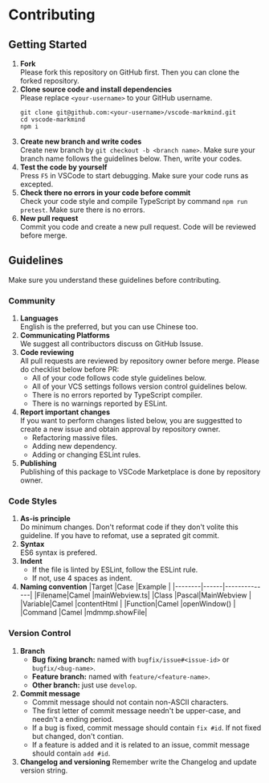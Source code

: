 # Contributing
## Getting Started
 1. **Fork**<br/>
    Please fork this repository on GitHub first. Then you can clone the forked repository.
 2. **Clone source code and install dependencies**<br/>
    Please replace `<your-username>` to your GitHub username.
    ```
    git clone git@github.com:<your-username>/vscode-markmind.git
    cd vscode-markmind
    npm i
    ```
 3. **Create new branch and write codes**<br/>
    Create new branch by `git checkout -b <branch name>`. Make sure your branch name follows the guidelines below. Then, write your codes.
 4. **Test the code by yourself**<br/>
    Press `F5` in VSCode to start debugging. Make sure your code runs as excepted.
 5. **Check there no errors in your code before commit**<br/>
    Check your code style and compile TypeScript by command `npm run pretest`. Make sure there is no errors.
 6. **New pull request**<br/>
    Commit you code and create a new pull request. Code will be reviewed before merge.

## Guidelines
Make sure you understand these guidelines before contributing.

### Community
 1. **Languages**<br/>
    English is the preferred, but you can use Chinese too.
 2. **Communicating Platforms**<br/>
    We suggest all contribuctors discuss on GitHub Issuse.
 3. **Code reviewing**<br/>
    All pull requests are reviewed by repository owner before merge. Please do checklist below before PR:
     - All of your code follows code style guidelines below.
     - All of your VCS settings follows version control guidelines below.
     - There is no errors reported by TypeScript compiler.
     - There is no warnings reported by ESLint.
 4. **Report important changes**<br/>
    If you want to perform changes listed below, you are suggestted to create a new issue and obtain approval by repository owner.
     - Refactoring massive files.
     - Adding new dependency.
     - Adding or changing ESLint rules.
 5. **Publishing**<br/>
    Publishing of this package to VSCode Marketplace is done by repository owner.

### Code Styles
 1. **As-is principle**<br/>
    Do minimum changes. Don't reformat code if they don't volite this guideline. If you have to refomat, use a seprated git commit.
 2. **Syntax**<br/>
    ES6 syntax is prefered.
 3. **Indent**
     - If the file is linted by ESLint, follow the ESLint rule.
     - If not, use 4 spaces as indent.
 4. **Naming convention**
    |Target  |Case  |Example       |
    |--------|------|--------------|
    |Filename|Camel |mainWebview.ts|
    |Class   |Pascal|MainWebview   |
    |Variable|Camel |contentHtml   |
    |Function|Camel |openWindow()  |
    |Command |Camel |mdmmp.showFile|

### Version Control
 1. **Branch**<br/>
     - **Bug fixing branch:** named with `bugfix/issue#<issue-id>` or `bugfix/<bug-name>`.
     - **Feature branch:** named with `feature/<feature-name>`.
     - **Other branch:** just use `develop`.
 2. **Commit message**<br/>
     - Commit message should not contain non-ASCII characters.
     - The first letter of commit message needn't be upper-case, and needn't a ending period.
     - If a bug is fixed, commit message should contain `fix #id`. If not fixed but changed, don't contian.
     - If a feature is added and it is related to an issue, commit message should contain `add #id`.
 3. **Changelog and versioning**
    Remember write the Changelog and update version string.
